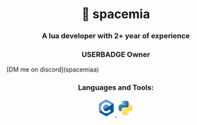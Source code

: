 <h1 align="center">👋 spacemia</h1>
<h3 align="center">A lua developer with 2+ year of experience</h3>

<h3 align="center">USERBADGE Owner</h3>
[DM me on discord](spacemiaa)

<h3 align="left"></h3>
<p align="left">
</p>

<h3 align="center">Languages and Tools:</h3>
<p align="center"> <a href="https://www.cprogramming.com/" target="_blank" rel="noreferrer"> <img src="https://raw.githubusercontent.com/devicons/devicon/master/icons/c/c-original.svg" alt="c" width="40" height="40"/> </a> <a href="https://www.python.org" target="_blank" rel="noreferrer"> <img src="https://raw.githubusercontent.com/devicons/devicon/master/icons/python/python-original.svg" alt="python" width="40" height="40"/> </a> </p>
